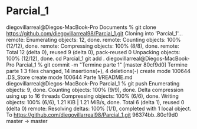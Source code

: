 # Parcial_1
diegovillarreal@Diegos-MacBook-Pro Documents % git clone https://github.com/diegovillarreal98/Parcial_1.git
Cloning into 'Parcial_1'...
remote: Enumerating objects: 12, done.
remote: Counting objects: 100% (12/12), done.
remote: Compressing objects: 100% (8/8), done.
remote: Total 12 (delta 0), reused 9 (delta 0), pack-reused 0
Unpacking objects: 100% (12/12), done.
cd Parcial_1
git add .
diegovillarreal@Diegos-MacBook-Pro Parcial_1 % git commit -m "Termine parte 1"
[master 80cf9d0] Termine parte 1
 3 files changed, 14 insertions(+), 4 deletions(-)
 create mode 100644 .DS_Store
 create mode 100644 Parte 1/README.md
diegovillarreal@Diegos-MacBook-Pro Parcial_1 % git push
Enumerating objects: 9, done.
Counting objects: 100% (9/9), done.
Delta compression using up to 16 threads
Compressing objects: 100% (6/6), done.
Writing objects: 100% (6/6), 1.21 KiB | 1.21 MiB/s, done.
Total 6 (delta 1), reused 0 (delta 0)
remote: Resolving deltas: 100% (1/1), completed with 1 local object.
To https://github.com/diegovillarreal98/Parcial_1.git
   96374bb..80cf9d0  master -> master


